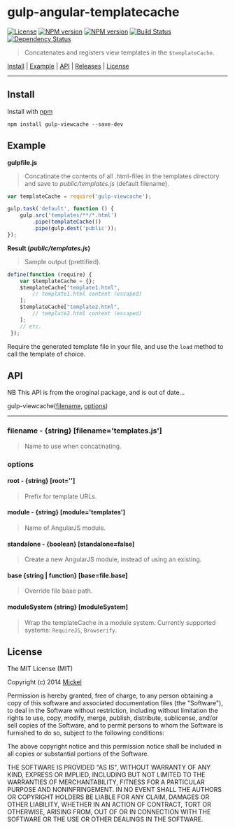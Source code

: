 # gulp-angular-templatecache

[![License](http://img.shields.io/badge/license-MIT-blue.svg?style=flat)](https://npmjs.org/package/gulp-viewcache)
[![NPM version](http://img.shields.io/npm/v/gulp-viewcache.svg?style=flat)](https://npmjs.org/package/gulp-viewcache)
[![NPM version](http://img.shields.io/npm/dm/gulp-viewcache.svg?style=flat)](https://npmjs.org/package/gulp-viewcache)
[![Build Status](http://img.shields.io/travis/venturecraft/gulp-viewcache.svg?style=flat)](http://travis-ci.org/miickel/gulp-viewcache)
[![Dependency Status](http://img.shields.io/gemnasium/venturecraft/gulp-viewcache.svg?style=flat)](https://gemnasium.com/venturecraft/gulp-viewcache)

> Concatenates and registers view templates in the `$templateCache`.

<a href="#install">Install</a> |
<a href="#example">Example</a> |
<a href="#api">API</a> |
[Releases](https://github.com/venturecraft/gulp-viewcache/releases) |
<a href="#license">License</a>

----


## Install

Install with [npm](https://npmjs.org/package/gulp-viewcache)

```
npm install gulp-viewcache --save-dev
```


## Example

**gulpfile.js**

> Concatinate the contents of all .html-files in the templates directory and save to _public/templates.js_ (default filename).

```js
var templateCache = require('gulp-viewcache');

gulp.task('default', function () {
	gulp.src('templates/**/*.html')
		.pipe(templateCache())
		.pipe(gulp.dest('public'));
});
```

**Result (_public/templates.js_)**

> Sample output (prettified).

```js
define(function (require) {
    var $templateCache = {};
    $templateCache["template1.html",
        // template1.html content (escaped)
    ];
    $templateCache["template2.html",
        // template2.html content (escaped)
    ];
    // etc.
 });

```

Require the generated template file in your file, and use the `load` method to call the template of choice.

## API

NB This API is from the oroginal package, and is out of date...

gulp-viewcache([filename](https://github.com/venturecraft/gulp-viewcache#filename---string-filenametemplatesjs), [options](https://github.com/venturecraft/gulp-viewcache#options))

---- 

### filename - {string} [filename='templates.js']

> Name to use when concatinating.

### options

#### root - {string} [root='']

> Prefix for template URLs.

#### module - {string} [module='templates']

> Name of AngularJS module.

#### standalone - {boolean} [standalone=false]

> Create a new AngularJS module, instead of using an existing.

#### base {string | function} [base=file.base]

> Override file base path.

#### moduleSystem {string} [moduleSystem]

> Wrap the templateCache in a module system. Currently supported systems: `RequireJS`, `Browserify`.


## License

The MIT License (MIT)

Copyright (c) 2014 [Mickel](http://mickel.me)

Permission is hereby granted, free of charge, to any person obtaining a copy of
this software and associated documentation files (the "Software"), to deal in
the Software without restriction, including without limitation the rights to
use, copy, modify, merge, publish, distribute, sublicense, and/or sell copies of
the Software, and to permit persons to whom the Software is furnished to do so,
subject to the following conditions:

The above copyright notice and this permission notice shall be included in all
copies or substantial portions of the Software.

THE SOFTWARE IS PROVIDED "AS IS", WITHOUT WARRANTY OF ANY KIND, EXPRESS OR
IMPLIED, INCLUDING BUT NOT LIMITED TO THE WARRANTIES OF MERCHANTABILITY, FITNESS
FOR A PARTICULAR PURPOSE AND NONINFRINGEMENT. IN NO EVENT SHALL THE AUTHORS OR
COPYRIGHT HOLDERS BE LIABLE FOR ANY CLAIM, DAMAGES OR OTHER LIABILITY, WHETHER
IN AN ACTION OF CONTRACT, TORT OR OTHERWISE, ARISING FROM, OUT OF OR IN
CONNECTION WITH THE SOFTWARE OR THE USE OR OTHER DEALINGS IN THE SOFTWARE.
